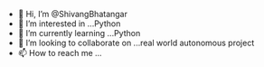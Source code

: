 - 👋 Hi, I’m @ShivangBhatangar
- 👀 I’m interested in ...Python 
- 🌱 I’m currently learning ...Python 
- 💞️ I’m looking to collaborate on ...real world autonomous project 
- 📫 How to reach me ...

<!---
ShivangBhatangar/ShivangBhatangar is a ✨ special ✨ repository because its `README.md` (this file) appears on your GitHub profile.
You can click the Preview link to take a look at your changes.
--->
